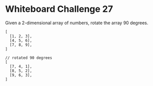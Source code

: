 # Whiteboard Challenge 27

Given a 2-dimensional array of numbers, rotate the array 90 degrees.

```
[
  [1, 2, 3],
  [4, 5, 6],
  [7, 8, 9],
]

// rotated 90 degrees
[
  [7, 4, 1],
  [8, 5, 2],
  [9, 6, 3],
]
```
